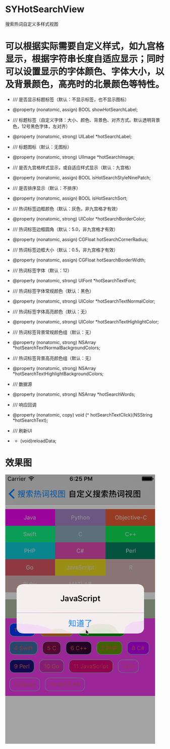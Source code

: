 # SYHotSearchView
搜索热词自定义多样式视图

# 可以根据实际需要自定义样式，如九宫格显示，根据字符串长度自适应显示；同时可以设置显示的字体颜色、字体大小，以及背景颜色，高亮时的北景颜色等特性。

 * /// 是否显示标题标签（默认：不显示标签，也不显示图标）
 * @property (nonatomic, assign) BOOL showHotSearchLabel;

 * /// 标题标签（自定义字体：大小、颜色、背景色、对齐方式。默认透明背景色，12号黑色字体，左对齐）
 * @property (nonatomic, strong) UILabel *hotSearchLabel;

 * /// 标题图标（默认：无图标）
 * @property (nonatomic, strong) UIImage *hotSearchImage;

 * /// 是否九宫格样式显示，或自适应样式显示（默认：九宫格）
 * @property (nonatomic, assign) BOOL isHotSearchStyleNinePatch;

 * /// 是否排序显示（默认：不排序）
 * @property (nonatomic, assign) BOOL isHotSearchSort;

 * /// 热词标签边框颜色（默认：灰色，非九宫格才有效）
 * @property (nonatomic, strong) UIColor *hotSearchBorderColor;

 * /// 热词标签边框圆角（默认：5.0，非九宫格才有效）
 * @property (nonatomic, assign) CGFloat hotSearchCornerRadius;

 * /// 热词标签边框大小（默认：0.5，非九宫格才有效）
 * @property (nonatomic, assign) CGFloat hotSearchBorderWidth;
 
 * /// 热词标签字体（默认：12）
 * @property (nonatomic, strong) UIFont *hotSearchTextFont;

 * /// 热词标签字体常规颜色（默认：黑色）
 * @property (nonatomic, strong) UIColor *hotSearchTextNormalColor;
 
 * /// 热词标签字体高亮颜色（默认：无）
 * @property (nonatomic, strong) UIColor *hotSearchTextHighlightColor;

 * /// 热词标签背景常规颜色组（默认：无）
 * @property (nonatomic, strong) NSArray *hotSearchTextNormalBackgroundColors;
 
 * /// 热词标签背景高亮颜色组（默认：无）
 * @property (nonatomic, strong) NSArray *hotSearchTextHighlightBackgroundColors;


 * /// 数据源
 * @property (nonatomic, strong) NSArray *hotSearchWords;

 * /// 响应回调
 * @property (nonatomic, copy) void (^ hotSearchTextClick)(NSString *hotSearchText);

 * /// 刷新UI
 * - (void)reloadData;

# 效果图

![SYHotSearchView](./SYHotSearchView.gif)
